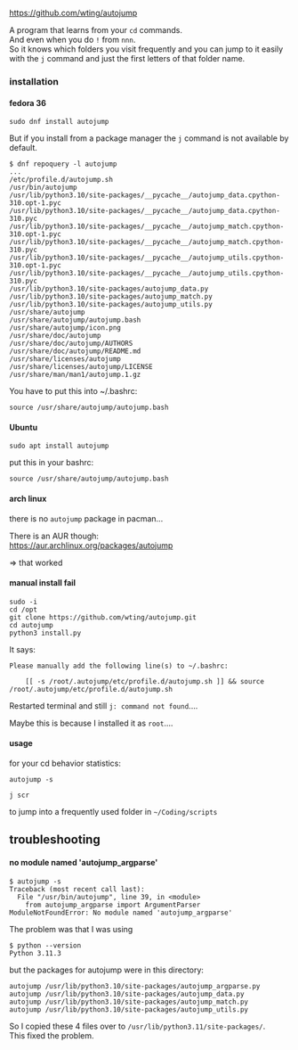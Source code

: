https://github.com/wting/autojump

A program that learns from your `cd` commands.\
And even when you do `!` from `nnn`.\
So it knows which folders you visit frequently and you can jump to it easily with the `j` command and just the first letters of that folder name.

### installation

#### fedora 36

```
sudo dnf install autojump
```

But if you install from a package manager the `j` command is not available by default.

```
$ dnf repoquery -l autojump
...
/etc/profile.d/autojump.sh
/usr/bin/autojump
/usr/lib/python3.10/site-packages/__pycache__/autojump_data.cpython-310.opt-1.pyc
/usr/lib/python3.10/site-packages/__pycache__/autojump_data.cpython-310.pyc
/usr/lib/python3.10/site-packages/__pycache__/autojump_match.cpython-310.opt-1.pyc
/usr/lib/python3.10/site-packages/__pycache__/autojump_match.cpython-310.pyc
/usr/lib/python3.10/site-packages/__pycache__/autojump_utils.cpython-310.opt-1.pyc
/usr/lib/python3.10/site-packages/__pycache__/autojump_utils.cpython-310.pyc
/usr/lib/python3.10/site-packages/autojump_data.py
/usr/lib/python3.10/site-packages/autojump_match.py
/usr/lib/python3.10/site-packages/autojump_utils.py
/usr/share/autojump
/usr/share/autojump/autojump.bash
/usr/share/autojump/icon.png
/usr/share/doc/autojump
/usr/share/doc/autojump/AUTHORS
/usr/share/doc/autojump/README.md
/usr/share/licenses/autojump
/usr/share/licenses/autojump/LICENSE
/usr/share/man/man1/autojump.1.gz
```

You have to put this into ~/.bashrc:
```
source /usr/share/autojump/autojump.bash
```

#### Ubuntu

```
sudo apt install autojump
```

put this in your bashrc:
```
source /usr/share/autojump/autojump.bash
```

#### arch linux

there is no `autojump` package in pacman...

There is an AUR though:\
https://aur.archlinux.org/packages/autojump

=> that worked

#### manual install fail

```
sudo -i
cd /opt
git clone https://github.com/wting/autojump.git
cd autojump
python3 install.py
```

It says:
```
Please manually add the following line(s) to ~/.bashrc:

	[[ -s /root/.autojump/etc/profile.d/autojump.sh ]] && source /root/.autojump/etc/profile.d/autojump.sh
```

Restarted terminal and still `j: command not found`....

Maybe this is because I installed it as `root`....

#### usage

for your cd behavior statistics:
```
autojump -s
```

```
j scr
```
to jump into a frequently used folder in `~/Coding/scripts`

## troubleshooting

#### no module named 'autojump_argparse'

```
$ autojump -s
Traceback (most recent call last):
  File "/usr/bin/autojump", line 39, in <module>
    from autojump_argparse import ArgumentParser
ModuleNotFoundError: No module named 'autojump_argparse'
```

The problem was that I was using
```
$ python --version
Python 3.11.3
```
but the packages for autojump were in this directory:
```
autojump /usr/lib/python3.10/site-packages/autojump_argparse.py
autojump /usr/lib/python3.10/site-packages/autojump_data.py
autojump /usr/lib/python3.10/site-packages/autojump_match.py
autojump /usr/lib/python3.10/site-packages/autojump_utils.py
```

So I copied these 4 files over to `/usr/lib/python3.11/site-packages/`.\
This fixed the problem.
